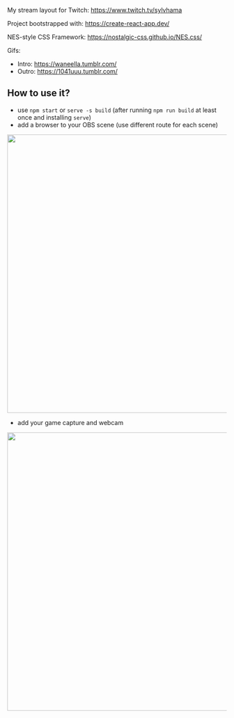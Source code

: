 My stream layout for Twitch: https://www.twitch.tv/sylvhama

Project bootstrapped with: https://create-react-app.dev/

NES-style CSS Framework: https://nostalgic-css.github.io/NES.css/

Gifs:

- Intro: https://waneella.tumblr.com/
- Outro: https://1041uuu.tumblr.com/

## How to use it?

- use `npm start` or `serve -s build` (after running `npm run build` at least once and installing `serve`)
- add a browser to your OBS scene (use different route for each scene)

<img width="640" src="https://i.imgur.com/ut8c8mX.png" />

- add your game capture and webcam

<img width="640" src="https://i.imgur.com/PkldZOY.png" />
